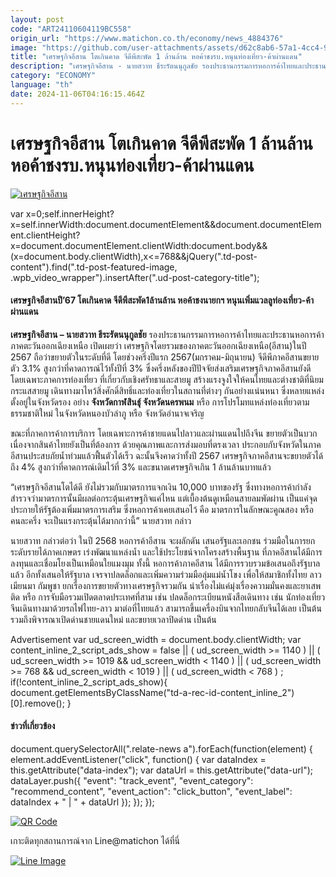 ```yaml
---
layout: post
code: "ART24110604119BC558"
origin_url: "https://www.matichon.co.th/economy/news_4884376"
image: "https://github.com/user-attachments/assets/d62c8ab6-57a1-4cc4-9e80-7008dab9bee6"
title: "เศรษฐกิจอีสาน โตเกินคาด จีดีพีสะพัด 1 ล้านล้าน หอค้าชงรบ.หนุนท่องเที่ยว-ค้าผ่านแดน"
description: "เศรษฐกิจอีสาน - นายสวาท ธีระรัตนนุกูลชัย รองประธานกรรมการหอการค้าไทยและประธานหอการค้าภาคตะวันออกเฉียงเหนือ เปิดเผยว่า"
category: "ECONOMY"
language: "th"
date: 2024-11-06T04:16:15.464Z
---
```


# เศรษฐกิจอีสาน โตเกินคาด จีดีพีสะพัด 1 ล้านล้าน หอค้าชงรบ.หนุนท่องเที่ยว-ค้าผ่านแดน

[![เศรษฐกิจอีสาน](https://www.matichon.co.th/wp-content/uploads/2024/11/เศรษฐกิจอีสาน54.jpg "เศรษฐกิจอีสาน")](https://www.matichon.co.th/wp-content/uploads/2024/11/เศรษฐกิจอีสาน54.jpg)

var x=0;self.innerHeight?x=self.innerWidth:document.documentElement&&document.documentElement.clientHeight?x=document.documentElement.clientWidth:document.body&&(x=document.body.clientWidth),x<=768&&jQuery(".td-post-content").find(".td-post-featured-image, .wpb\_video\_wrapper").insertAfter(".ud-post-category-title");

#### **เศรษฐกิจอีสานปี’67 โตเกินคาด จีดีพีสะพัด1ล้านล้าน หอค้าชงนายกฯ หนุนเพิ่มแวลลูท่องเที่ยว-ค้าผ่านแดน**

**เศรษฐกิจอีสาน – นายสวาท ธีระรัตนนุกูลชัย** รองประธานกรรมการหอการค้าไทยและประธานหอการค้าภาคตะวันออกเฉียงเหนือ เปิดเผยว่า เศรษฐกิจโดยรวมของภาคตะวันออกเฉียงเหนือ(อีสาน)ในปี 2567 ถือว่าขยายตัวในระดับที่ดี โดยช่วงครึ่งปีแรก 2567(มกราคม-มิถุนายน) จีดีพีภาคอีสานขยายตัว 3.1% สูงกว่าที่คาดการณ์ไว้ทั้งปีที่ 3% ซึ่งครึ่งหลังของปีปัจจัยส่งเสริมเศรษฐกิจภาคอีสานยังดี โดยเฉพาะภาคการท่องเที่ยว ที่เกี่ยวกับเชิงศรัทธาและสายมู สร้างแรงจูงใจให้คนไทยและต่างชาติที่นิยมกระแสสายมู เดินทางมาไหว้สิ่งศักดิ์สิทธิ์และท่องเที่ยวในสถานที่ต่างๆ กันอย่างแน่นหนา ซึ่งหลายแหล่งตั้งอยู่ในจังหวัดรอง อย่าง **จังหวัดกาฬสินธุ์ จังหวัดนครพนม** หรือ การโปรโมทแหล่งท่องเที่ยวตามธรรมชาติใหม่ ในจังหวัดหนองบัวลำภู หรือ จังหวัดอำนาจเจริญ

ขณะที่ภาคการค้าการบริการ โดยเฉพาะการค้าชายแดนไปลาวและผ่านแดนไปถึงจีน ขยายตัวเป็นบวก เนื่องจากสินค้าไทยยังเป็นที่ต้องการ ด้วยคุณภาพและการส่งมอบที่ตรงเวลา ประกอบกับจังหวัดในภาคอีสานประสบภัยน้ำท่วมแล้วฟื้นตัวได้เร็ว ฉะนั้นจึงคาดว่าทั้งปี 2567 เศรษฐกิจภาคอีสานจะขยายตัวได้ถึง 4% สูงกว่าที่คาดการณ์เดิมไว้ที่ 3% และขนาดเศรษฐกิจเกิน 1 ล้านล้านบาทแล้ว

“เศรษฐกิจอีสานโตได้ดี ยังไม่รวมกับมาตรการแจกเงิน 10,000 บาทของรัฐ ซึ่งทางหอการค้ากำลังสำรวจว่ามาตรการนั้นมีผลต่อกระตุ้นเศรษฐกิจแค่ไหน แต่เบื้องต้นดูเหมือนสายลมพัดผ่าน เป็นแค่จุดประกายให้รัฐต้องเพิ่มมาตรการเสริม ซึ่งหอการค้าเคยเสนอไว้ คือ มาตรการในลักษณะคูณสอง หรือ คนละครึ่ง จะเป็นแรงกระตุ้นได้มากกว่านี้” นายสวาท กล่าว

นายสวาท กล่าวต่อว่า ในปี 2568 หอการค้าอีสาน จะผลักดัน เสนอรัฐและเอกชน ร่วมมือในการยกระดับรายได้ภาคเกษตร เร่งพัฒนาแหล่งน้ำ และใช้ประโยชน์จากโครงสร้างพื้นฐาน ที่ภาคอีสานได้มีการลงทุนและเชื่อมโยงเป็นเหมือนใยแมงมุม ทั้งนี้ หอการค้าภาคอีสาน ได้มีการรวบรวมข้อเสนอถึงรัฐบาลแล้ว อีกทั้งเสนอให้รัฐบาล เจรจาปลดล็อกและเพิ่มความร่วมมือลุ่มแม่น้ำโขง เพื่อให้สมาชิกทั้งไทย ลาว เมียนมา กัมพูชา ยกเรื่องการขยายตัวทางเศรษฐกิจรวมกัน นำเรื่องไม่แค่มุ่งเรื่องความมั่นคงและยาเสพติด หรือ การจับมือรวมเปิดตลาดประเทศที่สาม เช่น ปลดล็อกระเบียนหนังสือเดินทาง เช่น นักท่องเที่ยวจีนเดินทางมาด้วยรถไฟไทย-ลาว มาต่อที่ไทยแล้ว สามารถขึ้นเครื่องบินจากไทยกลับจีนได้เลย เป็นต้น รวมถึงพิจารณาเปิดด่านชายแดนใหม่ และขยายเวลาปิดด่าน เป็นต้น

Advertisement var ud\_screen\_width = document.body.clientWidth; var content\_inline\_2\_script\_ads\_show = false || ( ud\_screen\_width >= 1140 ) || ( ud\_screen\_width >= 1019 && ud\_screen\_width < 1140 ) || ( ud\_screen\_width >= 768 && ud\_screen\_width < 1019 ) || ( ud\_screen\_width < 768 ) ; if(!content\_inline\_2\_script\_ads\_show){ document.getElementsByClassName("td-a-rec-id-content\_inline\_2")\[0\].remove(); }

#### ข่าวที่เกี่ยวข้อง

document.querySelectorAll(".relate-news a").forEach(function(element) { element.addEventListener("click", function() { var dataIndex = this.getAttribute("data-index"); var dataUrl = this.getAttribute("data-url"); dataLayer.push({ "event": "track\_event", "event\_category": "recommend\_content", "event\_action": "click\_button", "event\_label": dataIndex + " | " + dataUrl }); }); });

[![QR Code](https://www.matichon.co.th/wp-content/uploads/2023/07/wob1371z.jpg)](https://lin.ee/ht0nDxX)

เกาะติดทุกสถานการณ์จาก Line@matichon ได้ที่นี่

[![Line Image](https://www.matichon.co.th/wp-content/uploads/2023/07/th.png)](https://lin.ee/ht0nDxX)